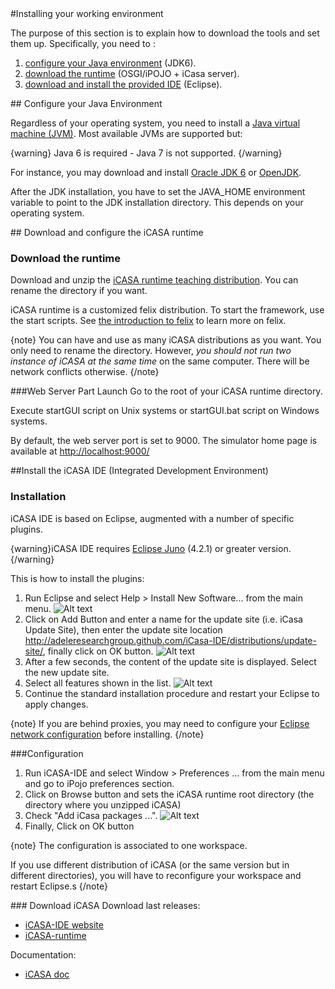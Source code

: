 

<article  markdown="1">


<section  markdown="1">
#Installing your working environment

The purpose of this section is to explain how to download the tools and set them up. 
Specifically, you need to :

1. [configure your Java environment](/article/general/download#java) (JDK6).
2. [download the runtime](/article/general/download#runtime) (OSGI/iPOJO + iCasa server).
3. [download and install the provided IDE](/article/general/download#ide) (Eclipse).

</section>

<section id = "java"  markdown="1">
## Configure your Java Environment

Regardless of your operating system, you need to install a [Java virtual machine (JVM)](http://en.wikipedia.org/wiki/Java_virtual_machine). Most available JVMs are supported but:

{warning}
Java 6 is required - Java 7 is not supported.
{/warning}

For instance, you may download and install [Oracle JDK 6](http://www.oracle.com/technetwork/java/javase/downloads/index.html) or [OpenJDK](http://openjdk.java.net/).

After the JDK installation, you have to set the JAVA_HOME environment variable to point to the JDK installation directory. This depends on your operating system. 

</section>

</section>

<section id="runtime"  markdown="1"/>
## Download and configure the iCASA runtime


### Download the runtime

Download and unzip the [iCASA runtime teaching distribution](http://maven.dynamis-technologies.com/artifactory/adele-repos/fr/liglab/adele/icasa/icasa.teaching.distribution/1.1.0/icasa.teaching.distribution-1.1.0.zip). You can rename the directory if you want.

iCASA runtime is a customized felix distribution. To start the framework, use the start scripts. See [the introduction to felix](/article/for-beginners/intro-felix) to learn more on felix.

{note}
You can have and use as many iCASA distributions as you want. You only need to rename the directory.
However, *you should not run two instance of iCASA at the same time* on the same computer. There will be network conflicts otherwise.
{/note}

###Web Server Part Launch
Go to the root of your iCASA runtime directory.

Execute startGUI script on Unix systems or startGUI.bat script on Windows systems.

By default, the web server port is set to 9000. The simulator home page is available at <http://localhost:9000/>


</section>

<section id="ide"  markdown="1"/>
##Install the iCASA IDE (Integrated Development Environment)

### Installation
iCASA IDE is based on Eclipse, augmented with a number of specific plugins. 

{warning}iCASA IDE requires [Eclipse Juno](http://www.eclipse.org/downloads/) (4.2.1) or greater version.{/warning}

This is how to install the plugins:

1. Run Eclipse and select Help > Install New Software... from the main menu.
![Alt text](img/downloads/download-ide1.png)
2. Click on Add Button and enter a name for the update site (i.e. iCasa Update Site), then enter the update site location http://adeleresearchgroup.github.com/iCasa-IDE/distributions/update-site/, finally click on OK button.
![Alt text](img/downloads/download-ide2.png)
3. After a few seconds, the content of the update site is displayed. Select the new update site.
4. Select all features shown in the list.
![Alt text](img/downloads/download-ide3.png)
5. Continue the standard installation procedure and restart your Eclipse to apply changes.

{note}
If you are behind proxies, you may need to configure your [Eclipse network configuration](http://help.eclipse.org/juno/index.jsp?topic=%2Forg.eclipse.platform.doc.user%2Freference%2Fref-net-preferences.htm) before installing.
{/note}

###Configuration

1. Run iCASA-IDE and select Window > Preferences ... from the main menu and go to iPojo preferences section.
2. Click on Browse button and sets the iCASA runtime root directory (the directory where you unzipped iCASA)
3. Check "Add iCasa packages ...".
![Alt text](img/downloads/download-icasa1.png)
4. Finally, Click on OK button

{note}
The configuration is associated to one workspace. 

If you use different distribution of iCASA (or the same version but in different directories), you will have to reconfigure your workspace and restart Eclipse.s
{/note}

</section>

</article>

<aside  markdown="1">
### Download iCASA 
Download last releases:

+ [iCASA-IDE website](http://adeleresearchgroup.github.com/iCasa-IDE/distributions/update-site/)
+ [iCASA-runtime](http://adeleresearchgroup.github.io/iCasa-Simulator/1.1.0/)

Documentation:

+ [iCASA doc](http://adeleresearchgroup.github.io/iCasa-Simulator/1.1.0/index.html) 

</aside>
